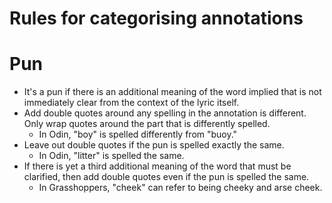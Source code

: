 # Rules for categorising annotations

# Pun
* It's a pun if there is an additional meaning of the word implied that is not immediately clear from the context of the lyric itself.
* Add double quotes around any spelling in the annotation is different. Only wrap quotes around the part that is differently spelled.
    * In Odin, "boy" is spelled differently from "buoy."
* Leave out double quotes if the pun is spelled exactly the same.
    * In Odin, "litter" is spelled the same.
* If there is yet a third additional meaning of the word that must be clarified, then add double quotes even if the pun is spelled the same.
    * In Grasshoppers, "cheek" can refer to being cheeky and arse cheek.
